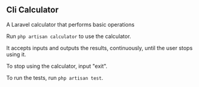 ## Cli Calculator
A Laravel calculator that performs basic operations

Run `php artisan calculator` to use the calculator.

It accepts inputs and outputs the results, continuously, until the user stops using it.

To stop using the calculator, input "exit".

To run the tests, run `php artisan test`.
